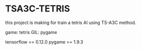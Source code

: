 # TSA3C-TETRIS

this project is making for train a tetris AI using TS-A3C method.

game: tetris
GIL: pygame

tensorflow == 0.12.0
pygame == 1.9.3

